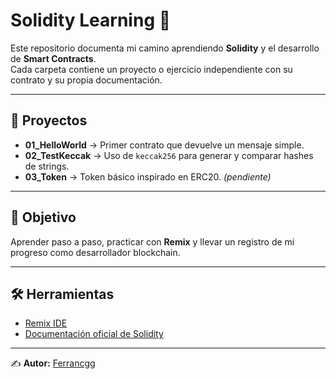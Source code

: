 # Solidity Learning 🚀  

Este repositorio documenta mi camino aprendiendo **Solidity** y el desarrollo de **Smart Contracts**.  
Cada carpeta contiene un proyecto o ejercicio independiente con su contrato y su propia documentación.  

---

## 📂 Proyectos  

- **01_HelloWorld** → Primer contrato que devuelve un mensaje simple.  
- **02_TestKeccak** → Uso de `keccak256` para generar y comparar hashes de strings.  
- **03_Token** → Token básico inspirado en ERC20. *(pendiente)*  

---

## 🎯 Objetivo  

Aprender paso a paso, practicar con **Remix** y llevar un registro de mi progreso como desarrollador blockchain.  

---

## 🛠 Herramientas  

- [Remix IDE](https://remix.ethereum.org/)  
- [Documentación oficial de Solidity](https://docs.soliditylang.org/)  

---

✍️ **Autor:** [Ferrancgg](https://github.com/Ferrancgg)  
